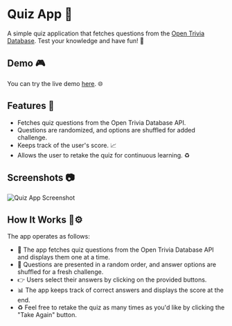 # Quiz App 🧠

A simple quiz application that fetches questions from the [Open Trivia Database](https://opentdb.com/). Test your knowledge and have fun! 🚀

## Demo 🎮

You can try the live demo [here](insert-demo-link-here). 🌐

## Features 🌟

- Fetches quiz questions from the Open Trivia Database API.
- Questions are randomized, and options are shuffled for added challenge.
- Keeps track of the user's score. 📈
- Allows the user to retake the quiz for continuous learning. ♻️

## Screenshots 📷

![Quiz App Screenshot](insert-screenshot-link-here)

## How It Works 🚀⚙️

The app operates as follows:

- 📡 The app fetches quiz questions from the Open Trivia Database API and displays them one at a time.
- 🔄 Questions are presented in a random order, and answer options are shuffled for a fresh challenge.
- 👉 Users select their answers by clicking on the provided buttons.
- 📊 The app keeps track of correct answers and displays the score at the end.
- ♻️ Feel free to retake the quiz as many times as you'd like by clicking the "Take Again" button.

